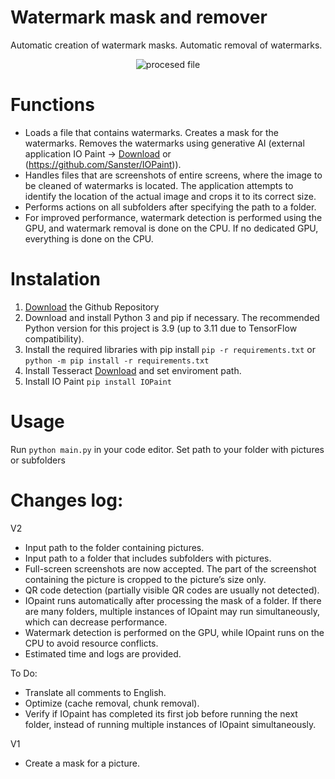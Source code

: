 # Watermark mask and remover
Automatic creation of watermark masks. Automatic removal of watermarks.

<p align="center">
<img src="https://github.com/AuCourDe/watermark_mask/blob/master/processed.jpg" alt="procesed file"></p>

# Functions
- Loads a file that contains watermarks. Creates a mask for the watermarks. Removes the watermarks using generative AI (external application IO Paint -> [Download](https://github.com/Sanster/IOPaint) or (https://github.com/Sanster/IOPaint)).
- Handles files that are screenshots of entire screens, where the image to be cleaned of watermarks is located. The application attempts to identify the location of the actual image and crops it to its correct size.
- Performs actions on all subfolders after specifying the path to a folder.
- For improved performance, watermark detection is performed using the GPU, and watermark removal is done on the CPU. If no dedicated GPU, everything is done on the CPU.


# Instalation

1. [Download](https://github.com/AuCourDe/watermark_mask/archive/refs/heads/master.zip) the Github Repository
2. Download and install Python 3 and pip if necessary. The recommended Python version for this project is 3.9 (up to 3.11 due to TensorFlow compatibility).
3. Install the required libraries with pip install `pip -r requirements.txt` or `python -m pip install -r requirements.txt`
4. Install Tesseract [Download](https://github.com/UB-Mannheim/tesseract/wiki) and set enviroment path.
5. Install IO Paint `pip install IOPaint`


# Usage
Run `python main.py` in your code editor. Set path to your folder with pictures or subfolders


# Changes log:
V2
- Input path to the folder containing pictures.
- Input path to a folder that includes subfolders with pictures.
- Full-screen screenshots are now accepted. The part of the screenshot containing the picture is cropped to the picture’s size only.
- QR code detection (partially visible QR codes are usually not detected).
- IOpaint runs automatically after processing the mask of a folder. If there are many folders, multiple instances of IOpaint may run simultaneously, which can decrease performance.
- Watermark detection is performed on the GPU, while IOpaint runs on the CPU to avoid resource conflicts.
- Estimated time and logs are provided.

To Do:
- Translate all comments to English.
- Optimize (cache removal, chunk removal).
- Verify if IOpaint has completed its first job before running the next folder, instead of running multiple instances of IOpaint simultaneously.

V1
- Create a mask for a picture.
